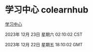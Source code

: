 # 学习中心 colearnhub
[学习中心](http://219.139.199.210:56308/colearnhub/)

2023年 12月 23日 星期六 02:10:02 CST

2023年 12月 22日 星期五 18:10:02 GMT
